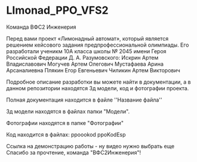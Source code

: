 # LImonad_PPO_VFS2
Команда ВФС2 Инженерия


Перед вами проект «Лимонадный автомат», который является решением кейсового задания предпрофессиональной олимпиады. Его разработали ученикм 10A класса школы № 2045 имени Героя Российской Федерации Д. А. Разумовского:
Искрин Артем Владиславович 
Могучев Артем Олегович
Мустафаева Арина Арсаналиевна
Плякин Егор Евгеньевич
Чиликин Артем Викторович


Подробное описание разработки вы можете найти в документации, а в данном репозитории находятся 3д модели, код и фотографии проекта.

Полная документация находится в файле ''Название файла''

Зд модели находятся в файлах папки "Модели".

Фотографии находятся в папке "Фотографии"

Код находится в файлах:
ppoookod
ppoKodEsp

Ссылка на демонстрацию работы - ну видео нужно выбрать еще
Спасибо за прочтение, команда "ВФС2Инженерия"!

